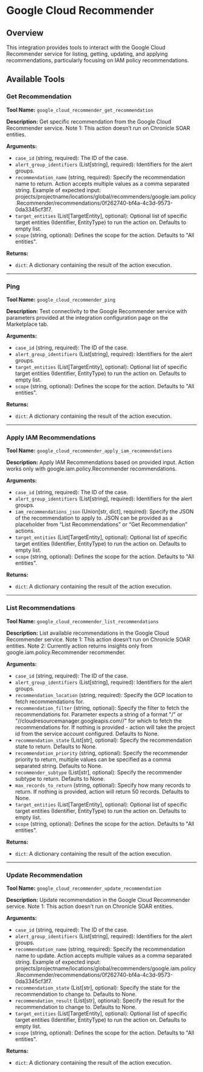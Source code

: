 # Google Cloud Recommender

## Overview

This integration provides tools to interact with the Google Cloud Recommender service for listing, getting, updating, and applying recommendations, particularly focusing on IAM policy recommendations.

## Available Tools

### Get Recommendation

**Tool Name:** `google_cloud_recommender_get_recommendation`

**Description:** Get specific recommendation from the Google Cloud Recommender service. Note 1: This action doesn’t run on Chronicle SOAR entities.

**Arguments:**

*   `case_id` (string, required): The ID of the case.
*   `alert_group_identifiers` (List[string], required): Identifiers for the alert groups.
*   `recommendation_name` (string, required): Specify the recommendation name to return. Action accepts multiple values as a comma separated string. Example of expected input: projects/projectname/locations/global/recommenders/google.iam.policy.Recommender/recommendations/0f262740-bf4a-4c3d-9573-0da3345cf3f7.
*   `target_entities` (List[TargetEntity], optional): Optional list of specific target entities (Identifier, EntityType) to run the action on. Defaults to empty list.
*   `scope` (string, optional): Defines the scope for the action. Defaults to "All entities".

**Returns:**

*   `dict`: A dictionary containing the result of the action execution.

---

### Ping

**Tool Name:** `google_cloud_recommender_ping`

**Description:** Test connectivity to the Google Recommender service with parameters provided at the integration configuration page on the Marketplace tab.

**Arguments:**

*   `case_id` (string, required): The ID of the case.
*   `alert_group_identifiers` (List[string], required): Identifiers for the alert groups.
*   `target_entities` (List[TargetEntity], optional): Optional list of specific target entities (Identifier, EntityType) to run the action on. Defaults to empty list.
*   `scope` (string, optional): Defines the scope for the action. Defaults to "All entities".

**Returns:**

*   `dict`: A dictionary containing the result of the action execution.

---

### Apply IAM Recommendations

**Tool Name:** `google_cloud_recommender_apply_iam_recommendations`

**Description:** Apply IAM Recommendations based on provided input. Action works only with google.iam.policy.Recommender recommendations.

**Arguments:**

*   `case_id` (string, required): The ID of the case.
*   `alert_group_identifiers` (List[string], required): Identifiers for the alert groups.
*   `iam_recommendations_json` (Union[str, dict], required): Specify the JSON of the recommendation to apply to. JSON can be provided as a placeholder from “List Recommendations” or “Get Recommendation” actions.
*   `target_entities` (List[TargetEntity], optional): Optional list of specific target entities (Identifier, EntityType) to run the action on. Defaults to empty list.
*   `scope` (string, optional): Defines the scope for the action. Defaults to "All entities".

**Returns:**

*   `dict`: A dictionary containing the result of the action execution.

---

### List Recommendations

**Tool Name:** `google_cloud_recommender_list_recommendations`

**Description:** List available recommendations in the Google Cloud Recommender service. Note 1: This action doesn’t run on Chronicle SOAR entities. Note 2: Currently action returns insights only from google.iam.policy.Recommender recommender.

**Arguments:**

*   `case_id` (string, required): The ID of the case.
*   `alert_group_identifiers` (List[string], required): Identifiers for the alert groups.
*   `recommendation_location` (string, required): Specify the GCP location to fetch recommendations for.
*   `recommendation_filter` (string, optional): Specify the filter to fetch the recommendations for. Parameter expects a string of a format "<projects or organizations>/<project or organization name or id>" or "//cloudresourcemanager.googleapis.com/<projects or organizations>/<project or organization name or id>" for which to fetch the recommendations for. If nothing is provided - action will take the project id from the service account configured. Defaults to None.
*   `recommendation_state` (List[str], optional): Specify the recommendation state to return. Defaults to None.
*   `recommendation_priority` (string, optional): Specify the recommender priority to return, multiple values can be specified as a comma separated string. Defaults to None.
*   `recommender_subtype` (List[str], optional): Specify the recommender subtype to return. Defaults to None.
*   `max_records_to_return` (string, optional): Specify how many records to return. If nothing is provided, action will return 50 records. Defaults to None.
*   `target_entities` (List[TargetEntity], optional): Optional list of specific target entities (Identifier, EntityType) to run the action on. Defaults to empty list.
*   `scope` (string, optional): Defines the scope for the action. Defaults to "All entities".

**Returns:**

*   `dict`: A dictionary containing the result of the action execution.

---

### Update Recommendation

**Tool Name:** `google_cloud_recommender_update_recommendation`

**Description:** Update recommendation in the Google Cloud Recommender service. Note 1: This action doesn’t run on Chronicle SOAR entities.

**Arguments:**

*   `case_id` (string, required): The ID of the case.
*   `alert_group_identifiers` (List[string], required): Identifiers for the alert groups.
*   `recommendation_name` (string, required): Specify the recommendation name to update. Action accepts multiple values as a comma separated string. Example of expected input: projects/projectname/locations/global/recommenders/google.iam.policy.Recommender/recommendations/0f262740-bf4a-4c3d-9573-0da3345cf3f7.
*   `recommendation_state` (List[str], optional): Specify the state for the recommendation to change to. Defaults to None.
*   `recommendation_result` (List[str], optional): Specify the result for the recommendation to change to. Defaults to None.
*   `target_entities` (List[TargetEntity], optional): Optional list of specific target entities (Identifier, EntityType) to run the action on. Defaults to empty list.
*   `scope` (string, optional): Defines the scope for the action. Defaults to "All entities".

**Returns:**

*   `dict`: A dictionary containing the result of the action execution.
